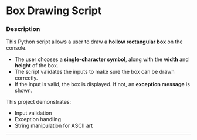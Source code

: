 # Box Drawing Script  

### Description  
This Python script allows a user to draw a **hollow rectangular box** on the console.  
- The user chooses a **single-character symbol**, along with the **width** and **height** of the box.  
- The script validates the inputs to make sure the box can be drawn correctly.  
- If the input is valid, the box is displayed. If not, an **exception message** is shown.  

This project demonstrates:  
- Input validation  
- Exception handling  
- String manipulation for ASCII art  

---
